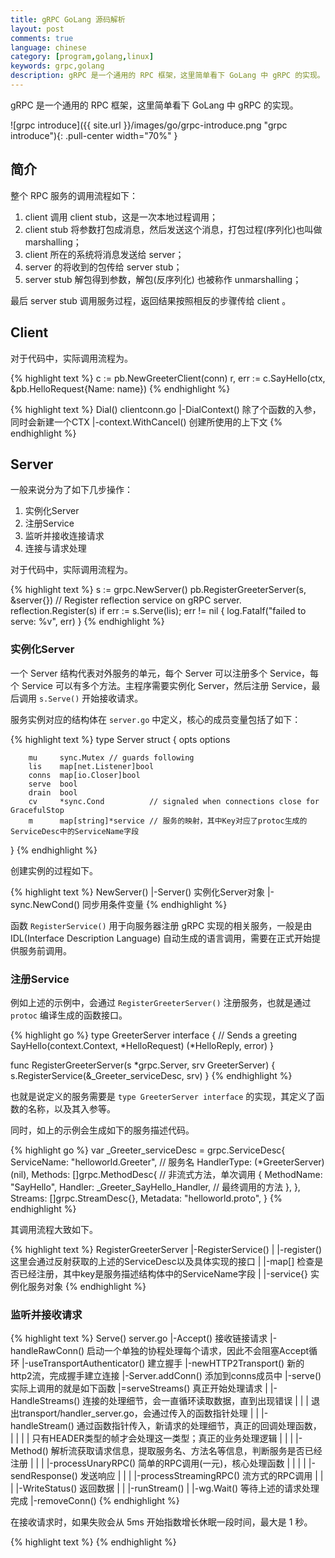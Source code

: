 ```yaml
---
title: gRPC GoLang 源码解析
layout: post
comments: true
language: chinese
category: [program,golang,linux]
keywords: grpc,golang
description: gRPC 是一个通用的 RPC 框架，这里简单看下 GoLang 中 gRPC 的实现。
---
```


gRPC 是一个通用的 RPC 框架，这里简单看下 GoLang 中 gRPC 的实现。

<!-- more -->

![grpc introduce]({{ site.url }}/images/go/grpc-introduce.png "grpc introduce"){: .pull-center width="70%" }

## 简介

整个 RPC 服务的调用流程如下：

1. client 调用 client stub，这是一次本地过程调用；
2. client stub 将参数打包成消息，然后发送这个消息，打包过程(序列化)也叫做 marshalling；
3. client 所在的系统将消息发送给 server；
4. server 的将收到的包传给 server stub；
5. server stub 解包得到参数，解包(反序列化) 也被称作 unmarshalling；

最后 server stub 调用服务过程，返回结果按照相反的步骤传给 client 。

## Client

对于代码中，实际调用流程为。

{% highlight text %}
c := pb.NewGreeterClient(conn)
r, err := c.SayHello(ctx, &pb.HelloRequest{Name: name})
{% endhighlight %}


{% highlight text %}
Dial()                        clientconn.go
 |-DialContext()              除了个函数的入参，同时会新建一个CTX
   |-context.WithCancel()     创建所使用的上下文
{% endhighlight %}

<!--
https://blog.csdn.net/omnispace/article/details/80166975
https://guidao.github.io/grpc_balancer.html
http://vinllen.com/golang-net-rpcyuan-ma-fen-xi/
-->

## Server

一般来说分为了如下几步操作：

1. 实例化Server
2. 注册Service
3. 监听并接收连接请求
4. 连接与请求处理

对于代码中，实际调用流程为。

{% highlight text %}
s := grpc.NewServer()
pb.RegisterGreeterServer(s, &server{})
// Register reflection service on gRPC server.
reflection.Register(s)
if err := s.Serve(lis); err != nil {
	log.Fatalf("failed to serve: %v", err)
}
{% endhighlight %}

### 实例化Server

一个 Server 结构代表对外服务的单元，每个 Server 可以注册多个 Service，每个 Service 可以有多个方法。主程序需要实例化 Server，然后注册 Service，最后调用 `s.Serve()` 开始接收请求。

服务实例对应的结构体在 `server.go` 中定义，核心的成员变量包括了如下：

{% highlight text %}
type Server struct {
        opts options

        mu     sync.Mutex // guards following
        lis    map[net.Listener]bool
        conns  map[io.Closer]bool
        serve  bool
        drain  bool
        cv     *sync.Cond          // signaled when connections close for GracefulStop
        m      map[string]*service // 服务的映射，其中Key对应了protoc生成的ServiceDesc中的ServiceName字段
}
{% endhighlight %}

创建实例的过程如下。

{% highlight text %}
NewServer()
 |-Server()           实例化Server对象
 |-sync.NewCond()     同步用条件变量
{% endhighlight %}

函数 `RegisterService()` 用于向服务器注册 gRPC 实现的相关服务，一般是由 IDL(Interface Description Language) 自动生成的语言调用，需要在正式开始提供服务前调用。

### 注册Service

例如上述的示例中，会通过 `RegisterGreeterServer()` 注册服务，也就是通过 `protoc` 编译生成的函数接口。

{% highlight go %}
type GreeterServer interface {
        // Sends a greeting
        SayHello(context.Context, *HelloRequest) (*HelloReply, error)
}

func RegisterGreeterServer(s *grpc.Server, srv GreeterServer) {
        s.RegisterService(&_Greeter_serviceDesc, srv)
}
{% endhighlight %}

也就是说定义的服务需要是 `type GreeterServer interface` 的实现，其定义了函数的名称，以及其入参等。

同时，如上的示例会生成如下的服务描述代码。

{% highlight go %}
var _Greeter_serviceDesc = grpc.ServiceDesc{
        ServiceName: "helloworld.Greeter",      // 服务名
        HandlerType: (*GreeterServer)(nil),
        Methods: []grpc.MethodDesc{             // 非流式方法，单次调用
                {
                        MethodName: "SayHello",
                        Handler:    _Greeter_SayHello_Handler, // 最终调用的方法
                },
        },
        Streams:  []grpc.StreamDesc{},
        Metadata: "helloworld.proto",
}
{% endhighlight %}

其调用流程大致如下。

{% highlight text %}
RegisterGreeterServer
 |-RegisterService()
 | |-register()             这里会通过反射获取的上述的ServiceDesc以及具体实现的接口
 |   |-map[]                检查是否已经注册，其中key是服务描述结构体中的ServiceName字段
 |   |-service{}            实例化服务对象
{% endhighlight %}



### 监听并接收请求

{% highlight text %}
Serve()                 server.go
 |-Accept()                            接收链接请求
 |-handleRawConn()                     启动一个单独的协程处理每个请求，因此不会阻塞Accept循环
   |-useTransportAuthenticator()       建立握手
   |-newHTTP2Transport()               新的http2流，完成握手建立连接
   |-Server.addConn()                  添加到conns成员中
   |-serve()                           实际上调用的就是如下函数
   |=serveStreams()                    真正开始处理请求
   | |-HandleStreams()                 连接的处理细节，会一直循环读取数据，直到出现错误
   | | |                                 退出transport/handler_server.go，会通过传入的函数指针处理
   | | |-handleStream()                通过函数指针传入，新请求的处理细节，真正的回调处理函数，
   | | | |                               只有HEADER类型的帧才会处理这一类型；真正的业务处理逻辑
   | | | |-Method()                    解析流获取请求信息，提取服务名、方法名等信息，判断服务是否已经注册
   | | | |-processUnaryRPC()           简单的RPC调用(一元)，核心处理函数
   | | | | |-sendResponse()            发送响应
   | | | |-processStreamingRPC()       流方式的RPC调用
   | | | |-WriteStatus()               返回数据
   | | |-runStream()
   | |-wg.Wait()                       等待上述的请求处理完成
   |-removeConn()
{% endhighlight %}

在接收请求时，如果失败会从 5ms 开始指数增长休眠一段时间，最大是 1 秒。


<!--
Python gRPC
https://www.jianshu.com/p/14e6f5217f40
https://github.com/grpc/grpc/tree/master/examples/python
https://github.com/grpc/grpc.github.io/blob/master/docs/tutorials/basic/python.md
http://blog.51cto.com/lansgg/1931961
https://dev.lightning.community/guides/python-grpc/
-->

{% highlight text %}
{% endhighlight %}
